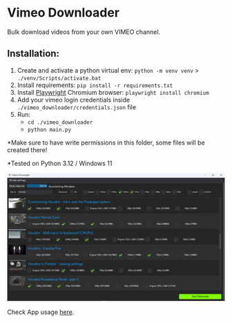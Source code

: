 # Vimeo Downloader
 Bulk download videos from your own VIMEO channel.
 
 
## Installation:
1. Create and activate a python virtual env: `python -m venv venv` > `./venv/Scripts/activate.bat`
2. Install requirements: `pip install -r requirements.txt`
3. Install [Playwright](https://playwright.dev/python) Chromium browser: `playwright install chromium`
4. Add your vimeo login credentials inside `./vimeo_downloader/credentials.json` file
5. Run:
	- `cd ./vimeo_downloader`
	- `python main.py`

*Make sure to have write permissions in this folder, some files will be created there!

*Tested on Python 3.12 / Windows 11

![Screenshot](images/screenshot.jpg)

Check App usage [here](https://github.com/fabriciochamon/Vimeo_Downloader/tree/main/vimeo_downloader).



 
 
